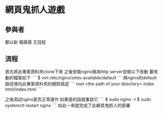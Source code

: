 # 網頁鬼抓人遊戲

參與者
---
鄭以新
楊薇蓉
王冠程

流程
---
首先將此專案資料夾clone下來
之後安裝nginx做為http server並做以下改動
要改動的檔案如下
ˋˋˋ
$ vim /etc/nginx/sites-available/dafault
ˋˋˋ
將nginx的default路徑導向此專案資料夾的絕對路逕
ˋˋˋ
root \<the path of your directory\>
index html/index.html
ˋˋˋ

之後測試nginx是否正常運作
如果是的話就重啟它
ˋˋˋ
$ sudo nginx -t
$ sudo systemctl restart nginx
ˋˋˋ
如此一來就完成了此網頁鬼抓人的部署